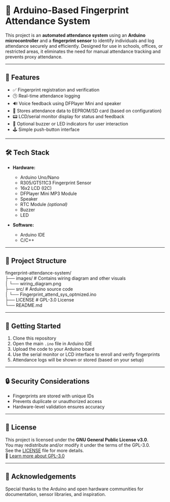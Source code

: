 # 📌 Arduino-Based Fingerprint Attendance System

This project is an **automated attendance system** using an **Arduino microcontroller** and a **fingerprint sensor** to identify individuals and log attendance securely and efficiently. Designed for use in schools, offices, or restricted areas, it eliminates the need for manual attendance tracking and prevents proxy attendance.

---

## 🔧 Features

- ✅ Fingerprint registration and verification  
- 🕒 Real-time attendance logging  
- 🔊 Voice feedback using DFPlayer Mini and speaker  
- 💾 Stores attendance data to EEPROM/SD card (based on configuration)  
- 📟 LCD/serial monitor display for status and feedback  
- 🔔 Optional buzzer or LED indicators for user interaction  
- 🕹️ Simple push-button interface  

---

## 🛠️ Tech Stack

- **Hardware:**  
  - Arduino Uno/Nano  
  - R305/GT511C3 Fingerprint Sensor  
  - 16x2 LCD (I2C)  
  - DFPlayer Mini MP3 Module  
  - Speaker  
  - RTC Module *(optional)*  
  - Buzzer
  - LED

- **Software:**  
  - Arduino IDE  
  - C/C++

---

## 📁 Project Structure

fingerprint-attendance-system/                                                                                                                      
├── images/ # Contains wiring diagram and other visuals                                                                                                                   
│ └── wiring_diagram.png                                                                                                      
├── src/ # Arduino source code                                                                                                                                     
│ └── Fingerprint_attend_sys_optmized.ino                                                                                             
├── LICENSE # GPL-3.0 License                                                                                                                                                    
└── README.md                                                                                                                                      

---

## 🚀 Getting Started

1. Clone this repository
2. Open the main `.ino` file in Arduino IDE
3. Upload the code to your Arduino board
4. Use the serial monitor or LCD interface to enroll and verify fingerprints
5. Attendance logs will be shown or stored (based on your setup)

---

## 🔒 Security Considerations

- Fingerprints are stored with unique IDs
- Prevents duplicate or unauthorized access
- Hardware-level validation ensures accuracy

---

## 📃 License

This project is licensed under the **GNU General Public License v3.0**.  
You may redistribute and/or modify it under the terms of the GPL-3.0.  
See the [LICENSE](LICENSE) file for more details.  
🔗 [Learn more about GPL-3.0](https://www.gnu.org/licenses/gpl-3.0.en.html)

---

## 🙌 Acknowledgements

Special thanks to the Arduino and open hardware communities for documentation, sensor libraries, and inspiration.
